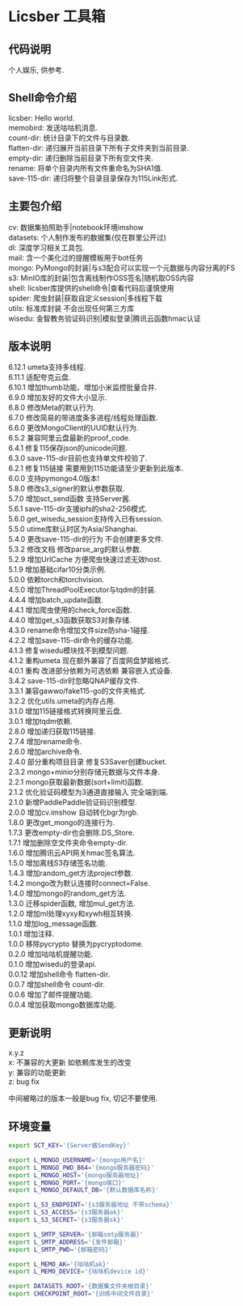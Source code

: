 # Licsber 工具箱

## 代码说明

个人娱乐, 供参考.

## Shell命令介绍

licsber: Hello world.  
memobird: 发送咕咕机消息.  
count-dir: 统计目录下的文件与目录数.  
flatten-dir: 递归展开当前目录下所有子文件夹到当前目录.  
empty-dir: 递归删除当前目录下所有空文件夹.    
rename: 将单个目录内所有文件重命名为SHA1值.  
save-115-dir: 递归将整个目录目录保存为115Link形式.

## 主要包介绍

cv: 数据集拍照助手|notebook环境imshow  
datasets: 个人制作发布的数据集(仅在群里公开过)  
dl: 深度学习相关工具包.  
mail: 含一个美化过的提醒模板用于bot任务  
mongo: PyMongo的封装|与s3配合可以实现一个元数据与内容分离的FS  
s3: MinIO库的封装|包含离线制作OSS签名|随机取OSS内容  
shell: licsber库提供的shell命令|查看代码后谨慎使用  
spider: 爬虫封装|获取自定义session|多线程下载  
utils: 标准库封装 不会出现任何第三方库  
wisedu: 金智教务验证码识别|模拟登录|腾讯云函数hmac认证

## 版本说明

6.12.1 umeta支持多线程.  
6.11.1 适配夸克云盘.  
6.10.1 增加thumb功能、增加小米监控批量合并.  
6.9.0 增加友好的文件大小显示.  
6.8.0 修改Meta的默认行为.  
6.7.0 修改简易的带进度条多进程/线程处理函数.  
6.6.0 更改MongoClient的UUID默认行为.  
6.5.2 兼容阿里云盘最新的proof_code.  
6.4.1 修复115保存json的unicode问题.  
6.3.0 save-115-dir目前也支持单文件校验了.  
6.2.1 修复115链接 需要用到115功能请至少更新到此版本.  
6.0.0 支持pymongo4.0版本!  
5.8.0 修改s3_signer的默认参数获取.  
5.7.0 增加sct_send函数 支持Server酱.  
5.6.1 save-115-dir支援ipfs的sha2-256模式.  
5.6.0 get_wisedu_session支持传入已有session.  
5.5.0 utime库默认时区为Asia/Shanghai.  
5.4.0 更改save-115-dir的行为 不会创建更多文件.  
5.3.2 修改文档 修改parse_arg的默认参数.  
5.2.9 增加UrlCache 方便爬虫快速过滤无效host.  
5.1.9 增加基础cifar10分类示例.  
5.0.0 依赖torch和torchvision.  
4.5.0 增加ThreadPoolExecutor与tqdm的封装.  
4.4.4 增加batch_update函数.  
4.4.1 增加爬虫使用的check_force函数.  
4.4.0 增加get_s3函数获取S3对象存储.  
4.3.0 rename命令增加文件size防sha-1碰撞.  
4.2.2 增加save-115-dir命令的缓存功能.  
4.1.3 修复wisedu模块找不到模型问题.  
4.1.2 重构umeta 现在额外兼容了百度网盘梦姬格式.  
4.0.1 重构 改进部分依赖为可选依赖 兼容嵌入式设备.  
3.4.2 save-115-dir时忽略QNAP缓存文件.  
3.3.1 兼容gawwo/fake115-go的文件夹格式.  
3.2.2 优化utils.umeta的内存占用.  
3.1.0 增加115链接格式转换阿里云盘.  
3.0.1 增加tqdm依赖.  
2.8.0 增加递归获取115链接.  
2.7.4 增加rename命令.  
2.6.0 增加archive命令.  
2.4.0 部分重构项目目录 修复S3Saver创建bucket.  
2.3.2 mongo+minio分别存储元数据与文件本身.  
2.2.1 mongo获取最新数据(sort+limit)函数.  
2.1.2 优化验证码模型为3通道直接输入 完全端到端.  
2.1.0 新增PaddlePaddle验证码识别模型.  
2.0.0 增加cv.imshow 自动转化bgr为rgb.  
1.8.0 更改get_mongo的连接行为.  
1.7.3 更改empty-dir也会删除.DS_Store.  
1.7.1 增加删除空文件夹命令empty-dir.   
1.6.0 增加腾讯云API网关hmac签名算法.  
1.5.0 增加离线S3存储签名功能.  
1.4.3 增加random_get方法project参数.  
1.4.2 mongo改为默认连接时connect=False.  
1.4.0 增加mongo的random_get方法.  
1.3.0 迁移spider函数, 增加mul_get方法.  
1.2.0 增加ml处理xyxy和xywh相互转换.  
1.1.0 增加log_message函数.   
1.0.1 增加注释.  
1.0.0 移除pycrypto 替换为pycryptodome.  
0.2.0 增加咕咕机提醒功能.  
0.1.0 增加wisedu的登录api.  
0.0.12 增加shell命令 flatten-dir.  
0.0.7 增加shell命令 count-dir.  
0.0.6 增加了邮件提醒功能.  
0.0.4 增加获取mongo数据库功能.

## 更新说明

x.y.z  
x: 不兼容的大更新 如依赖库发生的改变  
y: 兼容的功能更新  
z: bug fix

中间被略过的版本一般是bug fix, 切记不要使用.

## 环境变量

```bash
export SCT_KEY='{Server酱SendKey}'

export L_MONGO_USERNAME='{mongo用户名}'
export L_MONGO_PWD_B64='{mongo服务器密码}'
export L_MONGO_HOST='{mongo服务器地址}'
export L_MONGO_PORT='{mongo端口}'
export L_MONGO_DEFAULT_DB='{默认数据库名称}'

export L_S3_ENDPOINT='{s3服务器地址 不带schema}'
export L_S3_ACCESS='{s3服务器ak}'
export L_S3_SECRET='{s3服务器sk}'

export L_SMTP_SERVER='{邮箱smtp服务器}'
export L_SMTP_ADDRESS='{发件邮箱}'
export L_SMTP_PWD='{邮箱密码}'

export L_MEMO_AK='{咕咕机ak}'
export L_MEMO_DEVICE='{咕咕机device id}'

export DATASETS_ROOT='{数据集文件夹根目录}'
export CHECKPOINT_ROOT='{训练中间文件目录}'
```
